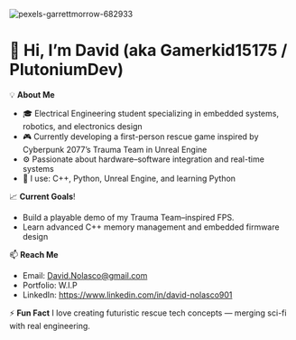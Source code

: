 ![pexels-garrettmorrow-682933](https://github.com/user-attachments/assets/715760c3-f5cb-4e95-b531-2a29fcb266f6)
# 👋 Hi, I’m David (aka Gamerkid15175 / PlutoniumDev)

💡 **About Me**
- 🎓 Electrical Engineering student specializing in embedded systems, robotics, and electronics design  
- 🎮 Currently developing a first-person rescue game inspired by Cyberpunk 2077’s Trauma Team in Unreal Engine  
- ⚙️ Passionate about hardware–software integration and real-time systems  
- 🧰 I use: C++, Python, Unreal Engine, and learning Python

📈 **Current Goals**!

- Build a playable demo of my Trauma Team–inspired FPS.  
- Learn advanced C++ memory management and embedded firmware design  

📫 **Reach Me**
- Email: David.Nolasco@gmail.com  
- Portfolio: W.I.P
- LinkedIn: https://www.linkedin.com/in/david-nolasco901

⚡ **Fun Fact**
I love creating futuristic rescue tech concepts — merging sci-fi with real engineering.
